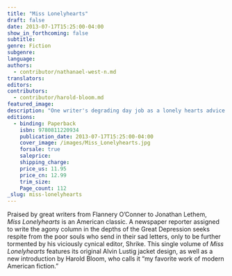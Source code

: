 ```yaml
---
title: "Miss Lonelyhearts"
draft: false
date: 2013-07-17T15:25:00-04:00
show_in_forthcoming: false
subtitle:
genre: Fiction
subgenre:
language:
authors:
  - contributor/nathanael-west-n.md
translators:
editors:
contributors:
  - contributor/harold-bloom.md
featured_image:
description: "One writer's degrading day job as a lonely hearts advice columnist is only the beginning of his nightmarish existence "
editions:
  - binding: Paperback
    isbn: 9780811220934
    publication_date: 2013-07-17T15:25:00-04:00
    cover_image: /images/Miss_Lonelyhearts.jpg
    forsale: true
    saleprice:
    shipping_charge:
    price_us: 11.95
    price_cn: 12.99
    trim_size:
    Page_count: 112
_slug: miss-lonelyhearts
---
```


Praised by great writers from Flannery O’Conner to Jonathan Lethem, _Miss Lonelyhearts_ is an American classic. A newspaper reporter assigned to write the agony column in the depths of the Great Depression seeks respite from the poor souls who send in their sad letters, only to be further tormented by his viciously cynical editor, Shrike. This single volume of _Miss Lonelyhearts_ features its original Alvin Lustig jacket design, as well as a new introduction by Harold Bloom, who calls it “my favorite work of modern American fiction.”


